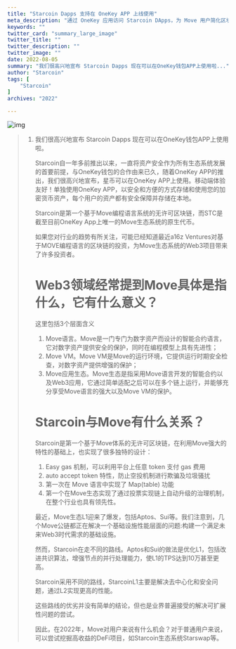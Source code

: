```yaml
---
title: "Starcoin Dapps 支持在 OneKey APP 上线使用"
meta_description: "通过 OneKey 应用访问 Starcoin DApps，为 Move 用户简化区块链交互。"
keywords: ""
twitter_card: "summary_large_image"
twitter_title: ""
twitter_description: ""
twitter_image: ""
date: 2022-08-05
summary: "我们很高兴地宣布 Starcoin Dapps 现在可以在OneKey钱包APP上使用啦..."
author: "Starcoin"
tags: [
    "Starcoin"
]
archives: "2022"

---
```


![img](/images/hackathon/dapps1.png)

> 1. 我们很高兴地宣布 Starcoin Dapps 现在可以在OneKey钱包APP上使用啦。
>
>    Starcoin自一年多前推出以来，一直将资产安全作为所有生态系统发展的首要前提，与OneKey钱包的合作由来已久，随着OneKey APP的推出，我们很高兴地宣布，星币可以在OneKey APP上使用。移动端体验友好！单独使用OneKey APP，以安全和方便的方式存储和使用您的加密货币资产，每个用户的资产都有安全保障并存储在本地。
>
>    Starcoin是第一个基于Move编程语言系统的无许可区块链，而STC是截至目前OneKey App上唯一的Move生态系统的原生代币。
>
>    如果您对行业的趋势有所关注，可能已经知道最近a16z Ventures对基于MOVE编程语言的区块链的投资，为Move生态系统的Web3项目带来了许多投资者。
>
>    # Web3领域经常提到Move具体是指什么，它有什么意义？
>
>    这里包括3个层面含义
>
>    1. Move语言。Move是一门专门为数字资产而设计的智能合约语言，它对数字资产提供安全的保护，同时在编程模型上具有先进性；
>    2. Move VM。Move VM是Move的运行环境，它提供运行时期安全检查，对数字资产提供增强的保护；
>    3. Move应用生态。Move生态是指采用Move语言开发的智能合约以及Web3应用，它通过简单适配之后可以在多个链上运行，并能够充分享受Move语言的强大以及Move VM的保护。
>
>    # Starcoin与Move有什么关系？
>
>    Starcoin是第一个基于Move体系的无许可区块链，在利用Move强大的特性的基础上，也实现了很多独特的设计：
>
>    1. Easy gas 机制，可以利用平台上任意 token 支付 gas 费用
>    2. auto accept token 特性，防止空投机制进行欺骗及垃圾骚扰
>    3. 第一次在 Move 语言中实现了 Map(table) 功能
>    4. 第一个在Move生态实现了通过投票实现链上自动升级的治理机制，在整个行业也具有领先性。
>
>    最近，Move生态L1迎来了爆发，包括Aptos、Sui等。我们注意到，几个Move公链都正在解决一个基础设施性能层面的问题:构建一个满足未来Web3时代需求的基础设施。
>
>    然而，Starcoin在走不同的路线。Aptos和Sui的做法是优化L1，包括改进共识算法，增强节点的并行处理能力，使L1的TPS达到10万甚至更高。
>
>    Starcoin采用不同的路线，StarcoinL1主要是解决去中心化和安全问题，通过L2实现更高的性能。
>
>    这些路线的优劣并没有简单的结论，但也是业界普遍接受的解决可扩展性问题的尝试。
>
>    因此，在2022年，Move对用户来说有什么机会？对于普通用户来说，可以尝试挖掘高收益的DeFi项目，如Starcoin生态系统Starswap等。